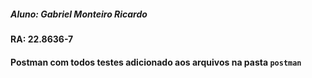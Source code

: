 ##### Aluno: Gabriel Monteiro Ricardo
#### RA: 22.8636-7

#### Postman com todos testes adicionado aos arquivos na pasta `postman`
